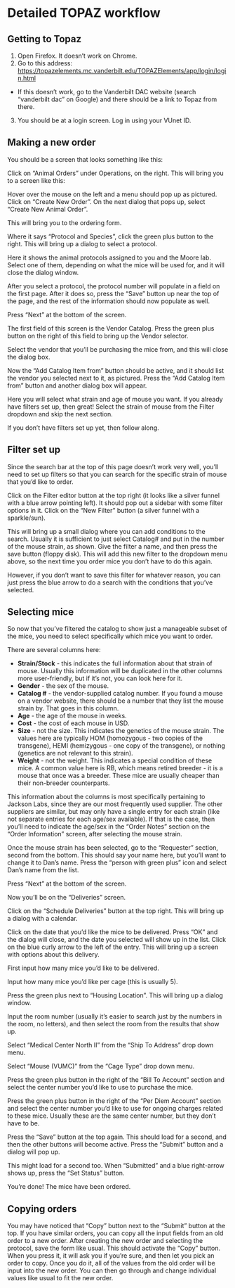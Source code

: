 <!-- TITLE: Ordering mice -->

# Detailed TOPAZ workflow
## Getting to Topaz
1. Open Firefox. It doesn’t work on Chrome.  
2. Go to this address: <https://topazelements.mc.vanderbilt.edu/TOPAZElements/app/login/login.html>  
* If this doesn’t work, go to the Vanderbilt DAC website (search “vanderbilt dac” on Google) and there should be a link to Topaz from there.  
3. You should be at a login screen. Log in using your VUnet ID.  
 
## Making a new order
You should be a screen that looks something like this:


Click on “Animal Orders” under Operations, on the right. This will bring you to a screen like this:

Hover over the mouse on the left and a menu should pop up as pictured. Click on “Create New Order”. On the next dialog that pops up, select “Create New Animal Order”.

This will bring you to the ordering form. 


Where it says “Protocol and Species”, click the green plus button to the right. This will bring up a dialog to select a protocol.

Here it shows the animal protocols assigned to you and the Moore lab. Select one of them, depending on what the mice will be used for, and it will close the dialog window.
 
After you select a protocol, the protocol number will populate in a field on the first page. After it does so, press the “Save” button up near the top of the page, and the rest of the information should now populate as well.

Press “Next” at the bottom of the screen.

The first field of this screen is the Vendor Catalog. Press the green plus button on the right of this field to bring up the Vendor selector. 

Select the vendor that you’ll be purchasing the mice from, and this will close the dialog box.

Now the “Add Catalog Item from” button should be active, and it should list the vendor you selected next to it, as pictured. Press the “Add Catalog Item from” button and another dialog box will appear.

Here you will select what strain and age of mouse you want. If you already have filters set up, then great! Select the strain of mouse from the Filter dropdown and skip the next section. 
 
If you don’t have filters set up yet, then follow along.
 
## Filter set up
Since the search bar at the top of this page doesn’t work very well, you’ll need to set up filters so that you can search for the specific strain of mouse that you’d like to order. 
 
Click on the Filter editor button at the top right (it looks like a silver funnel with a blue arrow pointing left). It should pop out a sidebar with some filter options in it. Click on the “New Filter” button (a silver funnel with a sparkle/sun).
 
This will bring up a small dialog where you can add conditions to the search. Usually it is sufficient to just select Catalog# and put in the number of the mouse strain, as shown.
Give the filter a name, and then press the save button (floppy disk). This will add this new filter to the dropdown menu above, so the next time you order mice you don’t have to do this again. 
 
However, if you don’t want to save this filter for whatever reason, you can just press the blue arrow to do a search with the conditions that you’ve selected.
 
## Selecting mice
So now that you’ve filtered the catalog to show just a manageable subset of the mice, you need to select specifically which mice you want to order. 
 
There are several columns here:
* **Strain/Stock** - this indicates the full information about that strain of mouse. Usually this information will be duplicated in the other columns more user-friendly, but if it’s not, you can look here for it.
* **Gender** - the sex of the mouse.
* **Catalog #** - the vendor-supplied catalog number. If you found a mouse on a vendor website, there should be a number that they list the mouse strain by. That goes in this column.
* **Age** - the age of the mouse in weeks.
* **Cost** - the cost of each mouse in USD.
* **Size** - not the size. This indicates the genetics of the mouse strain. The values here are typically HOM (homozygous - two copies of the transgene), HEMI (hemizygous - one copy of the transgene), or nothing (genetics are not relevant to this strain).
* **Weight** - not the weight. This indicates a special condition of these mice. A common value here is RB, which means retired breeder - it is a mouse that once was a breeder. These mice are usually cheaper than their non-breeder counterparts.
 
This information about the columns is most specifically pertaining to Jackson Labs, since they are our most frequently used supplier. The other suppliers are similar, but may only have a single entry for each strain (like not separate entries for each age/sex available). If that is the case, then you’ll need to indicate the age/sex in the “Order Notes” section on the “Order Information” screen, after selecting the mouse strain.
 
Once the mouse strain has been selected, go to the “Requester” section, second from the bottom. 
This should say your name here, but you’ll want to change it to Dan’s name. Press the “person with green plus” icon and select Dan’s name from the list.
 
Press “Next” at the bottom of the screen.
 
Now you’ll be on the “Deliveries” screen. 

Click on the “Schedule Deliveries” button at the top right. This will bring up a dialog with a calendar. 

Click on the date that you’d like the mice to be delivered. Press “OK” and the dialog will close, and the date you selected will show up in the list. Click on the blue curly arrow to the left of the entry. This will bring up a screen with options about this delivery.

First input how many mice you’d like to be delivered.

Input how many mice you’d like per cage (this is usually 5).

Press the green plus next to “Housing Location”. This will bring up a dialog window.

Input the room number (usually it’s easier to search just by the numbers in the room, no letters), and then select the room from the results that show up.

Select “Medical Center North II” from the “Ship To Address” drop down menu.

Select “Mouse (VUMC)” from the “Cage Type” drop down menu.

Press the green plus button in the right of the “Bill To Account” section and select the center number you’d like to use to purchase the mice.

Press the green plus button in the right of the “Per Diem Account” section and select the center number you’d like to use for ongoing charges related to these mice. Usually these are the same center number, but they don’t have to be.

Press the “Save” button at the top again. This should load for a second, and then the other buttons will become active. Press the “Submit” button and a dialog will pop up.

This might load for a second too. When “Submitted” and a blue right-arrow shows up, press the “Set Status” button.
 
You’re done! The mice have been ordered.
 
## Copying orders
You may have noticed that “Copy” button next to the “Submit” button at the top. If you have similar orders, you can copy all the input fields from an old order to a new order. After creating the new order and selecting the protocol, save the form like usual. This should activate the “Copy” button. When you press it, it will ask you if you’re sure, and then let you pick an order to copy. Once you do it, all of the values from the old order will be input into the new order. You can then go through and change individual values like usual to fit the new order.
